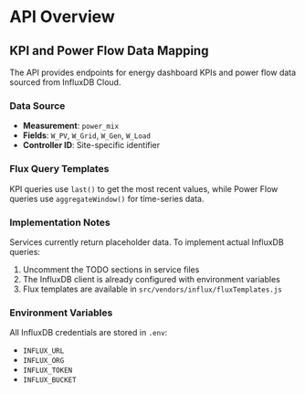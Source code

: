 # API Overview

## KPI and Power Flow Data Mapping

The API provides endpoints for energy dashboard KPIs and power flow data sourced from InfluxDB Cloud.

### Data Source
- **Measurement**: `power_mix`
- **Fields**: `W_PV`, `W_Grid`, `W_Gen`, `W_Load`
- **Controller ID**: Site-specific identifier

### Flux Query Templates

KPI queries use `last()` to get the most recent values, while Power Flow queries use `aggregateWindow()` for time-series data.

### Implementation Notes

Services currently return placeholder data. To implement actual InfluxDB queries:

1. Uncomment the TODO sections in service files
2. The InfluxDB client is already configured with environment variables
3. Flux templates are available in `src/vendors/influx/fluxTemplates.js`

### Environment Variables

All InfluxDB credentials are stored in `.env`:
- `INFLUX_URL`
- `INFLUX_ORG` 
- `INFLUX_TOKEN`
- `INFLUX_BUCKET`
